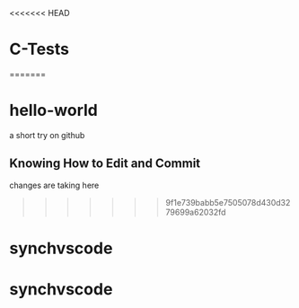<<<<<<< HEAD
# C-Tests
=======
# hello-world
a short try on github
## Knowing How to Edit and Commit
changes are taking here
>>>>>>> 9f1e739babb5e7505078d430d3279699a62032fd
# synchvscode
# synchvscode
